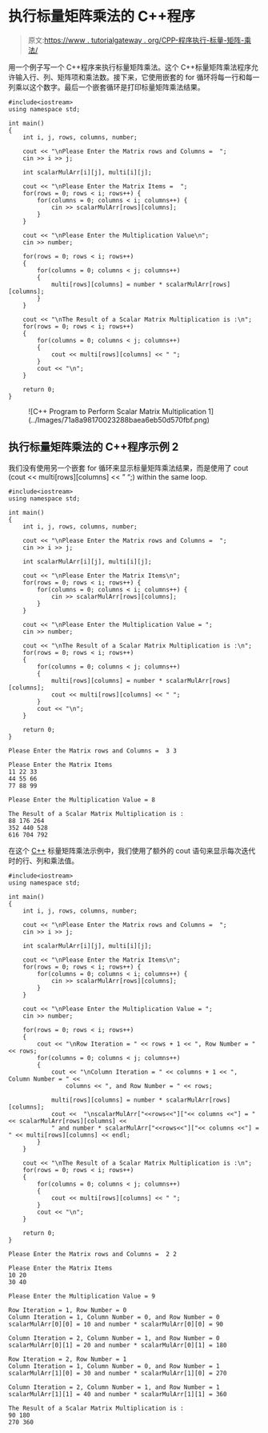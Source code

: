 # 执行标量矩阵乘法的 C++程序

> 原文:[https://www . tutorialgateway . org/CPP-程序执行-标量-矩阵-乘法/](https://www.tutorialgateway.org/cpp-program-to-perform-scalar-matrix-multiplication/)

用一个例子写一个 C++程序来执行标量矩阵乘法。这个 C++标量矩阵乘法程序允许输入行、列、矩阵项和乘法数。接下来，它使用嵌套的 for 循环将每一行和每一列乘以这个数字。最后一个嵌套循环是打印标量矩阵乘法结果。

```
#include<iostream>
using namespace std;

int main()
{
	int i, j, rows, columns, number;

	cout << "\nPlease Enter the Matrix rows and Columns =  ";
	cin >> i >> j;

	int scalarMulArr[i][j], multi[i][j];

	cout << "\nPlease Enter the Matrix Items =  ";
	for(rows = 0; rows < i; rows++)	{
		for(columns = 0; columns < i; columns++) {
			cin >> scalarMulArr[rows][columns];
		}		
	}

	cout << "\nPlease Enter the Multiplication Value\n";
 	cin >> number;

	for(rows = 0; rows < i; rows++)
  	{
  		for(columns = 0; columns < j; columns++)
  		{
  			multi[rows][columns] = number * scalarMulArr[rows][columns];
		}
  	}

 	cout << "\nThe Result of a Scalar Matrix Multiplication is :\n";
	for(rows = 0; rows < i; rows++)
  	{
  		for(columns = 0; columns < j; columns++)
  		{
  			cout << multi[rows][columns] << " ";
		}
		cout << "\n"; 
  	}  	

 	return 0;
}
```

<figure class="wp-block-image size-large">![C++ Program to Perform Scalar Matrix Multiplication 1](../Images/71a8a98170023288baea6eb50d570fbf.png)</figure>

## 执行标量矩阵乘法的 C++程序示例 2

我们没有使用另一个嵌套 for 循环来显示标量矩阵乘法结果，而是使用了 cout (cout << multi[rows][columns] << ” “;) within the same loop.

```
#include<iostream>
using namespace std;

int main()
{
	int i, j, rows, columns, number;

	cout << "\nPlease Enter the Matrix rows and Columns =  ";
	cin >> i >> j;

	int scalarMulArr[i][j], multi[i][j];

	cout << "\nPlease Enter the Matrix Items\n";
	for(rows = 0; rows < i; rows++)	{
		for(columns = 0; columns < i; columns++) {
			cin >> scalarMulArr[rows][columns];
		}		
	}

	cout << "\nPlease Enter the Multiplication Value = ";
 	cin >> number;

 	cout << "\nThe Result of a Scalar Matrix Multiplication is :\n";
	for(rows = 0; rows < i; rows++)
  	{
  		for(columns = 0; columns < j; columns++)
  		{
  			multi[rows][columns] = number * scalarMulArr[rows][columns];
  			cout << multi[rows][columns] << " ";
		}
		cout << "\n"; 
  	}  	

 	return 0;
}
```

```
Please Enter the Matrix rows and Columns =  3 3

Please Enter the Matrix Items
11 22 33
44 55 66
77 88 99

Please Enter the Multiplication Value = 8

The Result of a Scalar Matrix Multiplication is :
88 176 264 
352 440 528 
616 704 792 
```

在这个 [C++](https://www.tutorialgateway.org/cpp-programs/) 标量矩阵乘法示例中，我们使用了额外的 cout 语句来显示每次迭代时的行、列和乘法值。

```
#include<iostream>
using namespace std;

int main()
{
	int i, j, rows, columns, number;

	cout << "\nPlease Enter the Matrix rows and Columns =  ";
	cin >> i >> j;

	int scalarMulArr[i][j], multi[i][j];

	cout << "\nPlease Enter the Matrix Items\n";
	for(rows = 0; rows < i; rows++)	{
		for(columns = 0; columns < i; columns++) {
			cin >> scalarMulArr[rows][columns];
		}		
	}

	cout << "\nPlease Enter the Multiplication Value = ";
 	cin >> number;

	for(rows = 0; rows < i; rows++)
  	{
  		cout << "\nRow Iteration = " << rows + 1 << ", Row Number = " << rows;
  		for(columns = 0; columns < j; columns++)
  		{
  			cout << "\nColumn Iteration = " << columns + 1 << ", Column Number = " << 
			  	columns << ", and Row Number = " << rows;

  			multi[rows][columns] = number * scalarMulArr[rows][columns];
  			cout <<  "\nscalarMulArr["<<rows<<"]["<< columns <<"] = " << scalarMulArr[rows][columns] << 
			" and number * scalarMulArr["<<rows<<"]["<< columns <<"] = " << multi[rows][columns] << endl;
		}
  	}  	

  	cout << "\nThe Result of a Scalar Matrix Multiplication is :\n";
	for(rows = 0; rows < i; rows++)
  	{
  		for(columns = 0; columns < j; columns++)
  		{
  			cout << multi[rows][columns] << " ";
		}
		cout << "\n"; 
  	} 

 	return 0;
}
```

```
Please Enter the Matrix rows and Columns =  2 2

Please Enter the Matrix Items
10 20
30 40

Please Enter the Multiplication Value = 9

Row Iteration = 1, Row Number = 0
Column Iteration = 1, Column Number = 0, and Row Number = 0
scalarMulArr[0][0] = 10 and number * scalarMulArr[0][0] = 90

Column Iteration = 2, Column Number = 1, and Row Number = 0
scalarMulArr[0][1] = 20 and number * scalarMulArr[0][1] = 180

Row Iteration = 2, Row Number = 1
Column Iteration = 1, Column Number = 0, and Row Number = 1
scalarMulArr[1][0] = 30 and number * scalarMulArr[1][0] = 270

Column Iteration = 2, Column Number = 1, and Row Number = 1
scalarMulArr[1][1] = 40 and number * scalarMulArr[1][1] = 360

The Result of a Scalar Matrix Multiplication is :
90 180 
270 360 
```
